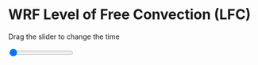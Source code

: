 <h1>WRF Level of Free Convection (LFC)</h1>
<p>Drag the slider to change the time</p>

<div class="slidecontainer">
<input oninput='setImage(this)' class="slider" type="range" min="0" max="7" value="0" step="1" />
<img id='img'/>
</div>

<script>
var img = document.getElementById('img');
var img_array = ['/assets/images/wrf/lc_wrfout_d01_2020-06-06_12:00:00.png',
'/assets/images/wrf/lc_wrfout_d01_2020-06-06_13:00:00.png',
'/assets/images/wrf/lc_wrfout_d01_2020-06-06_14:00:00.png',
'/assets/images/wrf/lc_wrfout_d01_2020-06-06_15:00:00.png',
'/assets/images/wrf/lc_wrfout_d01_2020-06-06_16:00:00.png',
'/assets/images/wrf/lc_wrfout_d01_2020-06-06_17:00:00.png',
'/assets/images/wrf/lc_wrfout_d01_2020-06-06_18:00:00.png',];
function setImage(obj)
{
        var value = obj.value;
        img.src = img_array[value];

}
</script>
